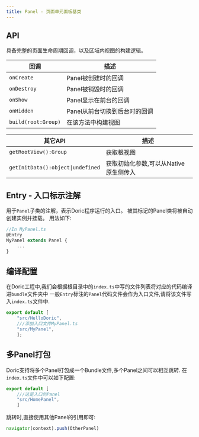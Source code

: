 ```yaml
---
title: Panel - 页面单元面板基类
---
```


## API

具备完整的页面生命周期回调，以及区域内视图的构建逻辑。

回调 | 描述
--- | ---
`onCreate`|Panel被创建时的回调
`onDestroy`|Panel被销毁时的回调
`onShow`|Panel显示在前台的回调
`onHidden`|Panel从前台切换到后台时的回调
`build(root:Group)`|在该方法中构建视图

其它API | 描述
--- | ---
`getRootView():Group`|获取根视图
`getInitData():object\|undefined`|获取初始化参数,可以从Native原生侧传入


## Entry - 入口标示注解
用于`Panel`子类的注解，表示Doric程序运行的入口。
被其标记的Panel类将被自动创建实例并挂载。
用法如下:
```typescript
//In MyPanel.ts
@Entry 
MyPanel extends Panel {
    ...
}
```
## 编译配置
在Doric工程中,我们会根据根目录中的`index.ts`中写的文件列表将对应的代码编译进`bundle`文件夹中
一般`Entry`标注的`Panel`代码文件会作为入口文件,请将该文件写入`index.ts`文件中.
```typescript
export default [
    "src/HelloDoric",
    ///添加入口文件MyPanel.ts
    "src/MyPanel",
    ];
```
## 多Panel打包
Doric支持将多个Panel打包成一个Bundle文件,多个Panel之间可以相互跳转.
在`index.ts`文件中可以如下配置:
```typescript
export default [
    ///这是入口的Panel
    "src/HomePanel",
    ]
```
跳转时,直接使用其他Panel的引用即可:

```typescript
navigator(context).push(OtherPanel)
```